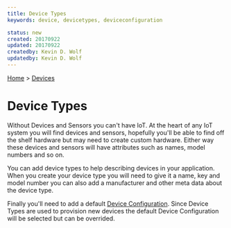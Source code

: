```yaml
---
title: Device Types
keywords: device, devicetypes, deviceconfiguration

status: new
created: 20170922
updated: 20170922
createdby: Kevin D. Wolf
updatedby: Kevin D. Wolf
---
```

[Home](../Index.md) > [Devices](Index.md)

# Device Types

Without Devices and Sensors you can't have IoT.  At the heart of any IoT system you will find devices and sensors,
hopefully you'll be able to find off the shelf hardware but may need to create custom hardware.  Either way these 
devices and sensors will have attributes such as names, model numbers and so on.

You can add device types to help describing devices in your application.  When you create your device type you
will need to give it a name, key and model number you can also add a manufacturer and other meta data about the device type.

Finally you'll need to add a default [Device Configuration](../Devices/DeviceConfigurations.md).  Since Device Types are used
to provision new devices the default Device Configuration will be selected but can be overrided. 

 